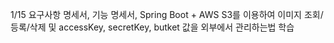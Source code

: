 1/15 요구사항 명세서, 기능 명세서, Spring Boot + AWS S3를 이용하여 이미지 조회/등록/삭제 및 accessKey, secretKey, butket 값을 외부에서 관리하는법 학습